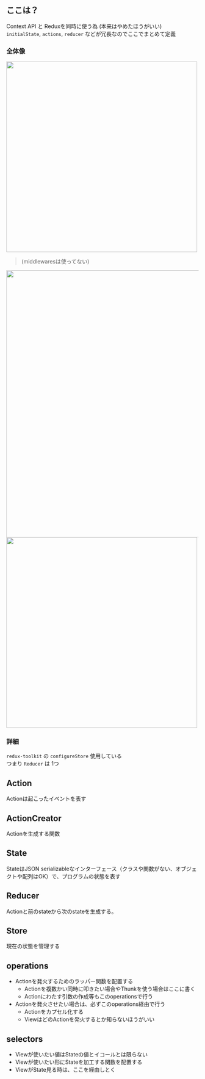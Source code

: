 ## ここは？
Context API と Reduxを同時に使う為 (本来はやめたほうがいい)   
`initialState`, `actions`, `reducer`  などが冗長なのでここでまとめて定義

### 全体像

<div><img src="https://user-images.githubusercontent.com/16768208/71545813-e16b5480-29d2-11ea-8233-33b120dfb2a1.gif" width=500></div>

> (middlewaresは使ってない)


<div><img src="https://user-images.githubusercontent.com/16768208/75222252-1fc09c80-57e7-11ea-8882-ff38d9f4ec0a.gif" width=700></div>


<div><img src="https://user-images.githubusercontent.com/16768208/71544846-28ebe380-29c7-11ea-8c9a-78ca3a0274db.png" width=500></div>

### 詳細

`redux-toolkit` の `configureStore` 使用している  
つまり `Reducer` は 1つ

## Action

Actionは起こったイベントを表す

## ActionCreator

Actionを生成する関数

## State

StateはJSON serializableなインターフェース（クラスや関数がない、オブジェクトや配列はOK）で、プログラムの状態を表す

## Reducer

Actionと前のstateから次のstateを生成する。

## Store

現在の状態を管理する


## operations

- Actionを発火するためのラッパー関数を配置する
  - Actionを複数かい同時に叩きたい場合やThunkを使う場合はここに書く
  - Actionにわたす引数の作成等もこのoperationsで行う
- Actionを発火させたい場合は、必ずこのoperations経由で行う
  - Actionをカプセル化する
  - ViewはどのActionを発火するとか知らないほうがいい

## selectors

- Viewが使いたい値はStateの値とイコールとは限らない
- Viewが使いたい形にStateを加工する関数を配置する
- ViewがState見る時は、ここを経由しとく
